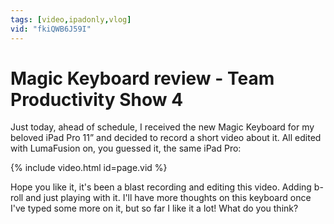 ```yaml
---
tags: [video,ipadonly,vlog]
vid: "fkiQWB6J59I"
---
```


# Magic Keyboard review - Team Productivity Show 4

Just today, ahead of schedule, I received the new Magic Keyboard for my beloved iPad Pro 11” and decided to record a short video about it. All edited with LumaFusion on, you guessed it, the same iPad Pro:

{% include video.html id=page.vid %}

<!--More-->

Hope you like it, it's been a blast recording and editing this video. Adding b-roll and just playing with it. I'll have more thoughts on this keyboard once I've typed some more on it, but so far I like it a lot! What do you think?

[n]: https://nozbe.com/?a=mike
[p]: https://thepodcast.fm/